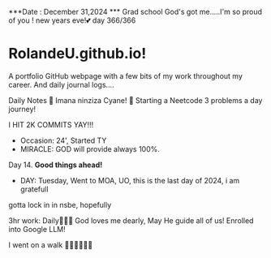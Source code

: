 ***Date : December 31,2024 *** Grad school God's got me.....I'm so proud of you ! new years eve!💕 day 366/366
# RolandeU.github.io!

A portfolio GitHub webpage with a few bits of my work throughout my career. And daily journal logs....


Daily Notes
💚 Imana ninziza Cyane! 
💚 Starting a Neetcode 3 problems a day journey!

I HIT 2K COMMITS YAY!!!

- Occasion: 24', Started TY 
- MIRACLE: GOD will provide always 100%.

Day 14. **Good things ahead!** 
- DAY: Tuesday, Went to MOA, UO, this is the last day of 2024, i am gratefull

gotta lock in in nsbe, hopefully 

3hr work: Daily💚💚💚
God loves me dearly, May He guide all of  us!
Enrolled into Google LLM! 

I went on a walk 💚💚💚💚💚💚
